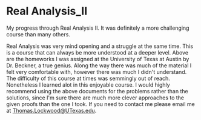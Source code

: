 # Real Analysis_II
My progress through Real Analysis II. It was definitely a more challenging course than many others.

Real Analysis was very mind opening and a struggle at the same time. This is a course that can always be more understood at a deeper level. Above are the homeworks I was assigned at the University of Texas at Austin by Dr. Beckner, a true genius. Along the way there was much of the material I felt very comfortable with, however there was much I didn't understand. The difficulty of this course at times was semmingly out of reach. Nonetheless I learned alot in this enjoyable course. I would highly recommend using the above documents for the problems rather than the solutions, since I'm sure there are much more clever approaches to the given proofs than the one I took. If you need to contact me please email me at Thomas.Lockwood@UTexas.edu.
